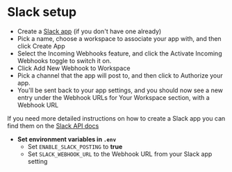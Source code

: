 # Slack setup

- Create a [Slack app](https://api.slack.com/apps/new) (if you don't have one already)
- Pick a name, choose a workspace to associate your app with, and then click Create App
- Select the Incoming Webhooks feature, and click the Activate Incoming Webhooks toggle to switch it on.
- Click Add New Webhook to Workspace
- Pick a channel that the app will post to, and then click to Authorize your app.
- You'll be sent back to your app settings, and you should now see a new entry under the Webhook URLs for Your Workspace section, with a Webhook URL

If you need more detailed instructions on how to create a Slack app you can find them on the [Slack API docs](https://api.slack.com/messaging/webhooks)

- **Set environment variables in `.env`**
  - Set `ENABLE_SLACK_POSTING` to **true**
  - Set `SLACK_WEBHOOK_URL` to the Webhook URL from your Slack app setting
